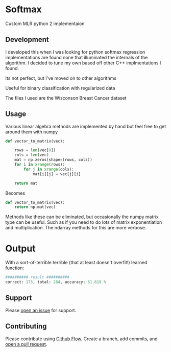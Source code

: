 # Softmax
Custom MLR python 2 implementaion

## Development

I developed this when I was looking for python softmax regression implementations are found none that illuminated the internals of the algorithm. I decided to tune my own based off other C++ implmentations I found.

Its not perfect, but I've moved on to other algorithms

Useful for binary classification with regularized data

The files I used are the Wisconson Breast Cancer dataset

## Usage

Various linear algebra methods are implemented by hand but feel free to get around them with numpy
```python
def vector_to_matrix(vec):

    rows = len(vec[0])
    cols = len(vec)
    mat = np.zeros(shape=(rows, cols))
    for i in xrange(rows):
        for j in xrange(cols):
            mat[i][j] = vec[j][i]

    return mat
```
Becomes 
```python
def vector_to_matrix(vec):
    return np.mat(vec)
```

Methods like these can be eliminated, but occasionally the numpy matrix type can be useful. 
Such as if you need to do lots of matrix exponentiation and multiplication. The ndarray methods for this are more verbose. 

# Output

With a sort-of-terrible terrible (that at least doesn't overfit!) learned function:

```python
########## result ##########
correct: 175, total: 284, accuracy: 61.619 %
```

## Support

Please [open an issue](https://github.com/neale/softmax/issues/new) for support.

## Contributing

Please contribute using [Github Flow](https://guides.github.com/introduction/flow/). Create a branch, add commits, and [open a pull request](https://github.com/neale/softmax/compare/).
